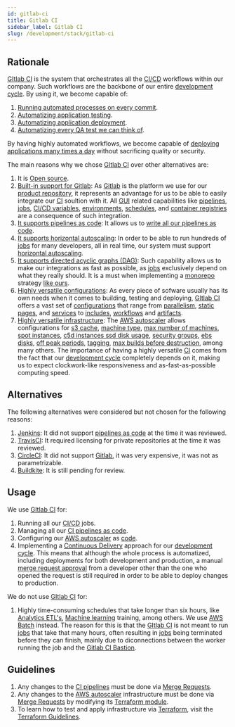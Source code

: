 ```yaml
---
id: gitlab-ci
title: Gitlab CI
sidebar_label: Gitlab CI
slug: /development/stack/gitlab-ci
---
```


## Rationale

[GItlab CI](https://docs.gitlab.com/ee/ci/)
is the system that orchestrates all the
[CI/CD](https://docs.gitlab.com/ee/ci/introduction/)
workflows within our company.
Such workflows are the backbone
of our entire
[development cycle](https://about.gitlab.com/stages-devops-lifecycle/).
By using it, we become capable of:

1. [Running automated processes on every commit](https://docs.gitlab.com/ee/ci/pipelines/).
1. [Automatizing application testing](https://gitlab.com/fluidattacks/product/-/blob/ee58e7a78990ef77ca032e4388d0e0bc49533799/integrates/.gitlab-ci.yml#L368).
1. [Automatizing application deployment](https://gitlab.com/fluidattacks/product/-/blob/ee58e7a78990ef77ca032e4388d0e0bc49533799/integrates/.gitlab-ci.yml#L130).
1. [Automatizing every QA test we can think of](https://gitlab.com/fluidattacks/product/-/blob/47d00a5ace02160becc82de533710f1155080b6d/.gitlab-ci.yml#L141).

By having highly automated workflows,
we become capable of
[deploying applications many times a day](https://gitlab.com/fluidattacks/product/-/commits/master)
without sacrificing quality or security.

The main reasons why we chose
[GItlab CI](https://docs.gitlab.com/ee/ci/)
over other alternatives are:

1. It is [Open source](https://opensource.com/resources/what-open-source).
1. [Built-in support for Gitlab](/development/stack/gitlab):
    As [Gitlab](/development/stack/gitlab)
    is the platform we use
    for our [product repository](https://gitlab.com/fluidattacks/product),
    it represents an advantage for us
    to be able to easily integrate
    our [CI](https://docs.gitlab.com/ee/ci/) soultion with it.
    All [GUI](https://en.wikipedia.org/wiki/Graphical_user_interface)
    related capabilities like
    [pipelines](https://docs.gitlab.com/ee/ci/pipelines/),
    [jobs](https://docs.gitlab.com/ee/ci/jobs/),
    [CI/CD variables](https://docs.gitlab.com/ee/ci/variables/README.html),
    [environments](https://docs.gitlab.com/ee/ci/environments/),
    [schedules](https://docs.gitlab.com/ee/ci/pipelines/schedules.html),
    and
    [container registries](https://docs.gitlab.com/ee/user/packages/)
    are a consequence of such integration.
1. [It supports pipelines as code](https://about.gitlab.com/topics/ci-cd/pipeline-as-code/):
    It allows us to
    [write all our pipelines as code](https://gitlab.com/fluidattacks/product/-/blob/ee58e7a78990ef77ca032e4388d0e0bc49533799/.gitlab-ci.yml).
1. [It supports horizontal autoscaling](https://docs.gitlab.com/runner/configuration/runner_autoscale_aws/):
    In order to be able to run
    hundreds of [jobs](https://docs.gitlab.com/ee/ci/jobs/)
    for many developers,
    all in real time,
    our system must support
    [horizontal autoscaling](https://www.section.io/blog/scaling-horizontally-vs-vertically/).
1. [It supports directed acyclic graphs (DAG)](https://docs.gitlab.com/ee/ci/directed_acyclic_graph/):
    Such capability allows us to make
    our integrations as fast as possible,
    as [jobs](https://docs.gitlab.com/ee/ci/jobs/)
    exclusively depend on what they really should.
    It is a must when implementing a [monorepo](https://en.wikipedia.org/wiki/Monorepo)
    strategy [like ours](https://gitlab.com/fluidattacks/product).
1. [Highly versatile configurations](https://docs.gitlab.com/ee/ci/yaml/):
    As every piece of sofware
    usually has its own needs
    when it comes to
    building, testing and deploying,
    [GItlab CI](https://docs.gitlab.com/ee/ci/)
    offers a vast set of
    [configurations](https://docs.gitlab.com/ee/ci/yaml/)
    that range from
    [parallelism](https://docs.gitlab.com/ee/ci/yaml/#parallel),
    [static pages](https://docs.gitlab.com/ee/ci/yaml/#pages),
    and [services](https://docs.gitlab.com/ee/ci/yaml/#services)
    to
    [includes](https://docs.gitlab.com/ee/ci/yaml/#include),
    [workflows](https://docs.gitlab.com/ee/ci/yaml/#workflow)
    and [artifacts](https://docs.gitlab.com/ee/ci/yaml/#artifacts).
1. [Highly versatile infrastructure](https://docs.gitlab.com/runner/configuration/advanced-configuration.html):
    The [AWS autoscaler](https://docs.gitlab.com/runner/configuration/runner_autoscale_aws/)
    allows configurations for
    [s3 cache](https://docs.gitlab.com/runner/configuration/runner_autoscale_aws/#the-runnerscache-section),
    [machine type](https://aws.amazon.com/ec2/instance-types/),
    [max number of machines](https://docs.gitlab.com/runner/configuration/runner_autoscale_aws/#the-global-section),
    [spot instances](https://docs.gitlab.com/runner/configuration/runner_autoscale_aws/#cutting-down-costs-with-amazon-ec2-spot-instances),
    [c5d instances ssd disk usage](https://gitlab.com/fluidattacks/product/-/blob/ee58e7a78990ef77ca032e4388d0e0bc49533799/makes/applications/makes/ci/src/config.toml#L56),
    [security groups](https://gitlab.com/fluidattacks/product/-/blob/ee58e7a78990ef77ca032e4388d0e0bc49533799/makes/applications/makes/ci/src/config.toml#L115),
    [ebs disks](https://gitlab.com/fluidattacks/product/-/blob/ee58e7a78990ef77ca032e4388d0e0bc49533799/makes/applications/makes/ci/src/config.toml#L118),
    [off peak periods](https://gitlab.com/fluidattacks/product/-/blob/ee58e7a78990ef77ca032e4388d0e0bc49533799/makes/applications/makes/ci/src/config.toml#L121),
    [tagging](https://gitlab.com/fluidattacks/product/-/blob/ee58e7a78990ef77ca032e4388d0e0bc49533799/makes/applications/makes/ci/src/config.toml#L232),
    [max builds before destruction](https://gitlab.com/fluidattacks/product/-/blob/ee58e7a78990ef77ca032e4388d0e0bc49533799/makes/applications/makes/ci/src/config.toml#L223),
    among many others.
    The importance of having
    a highly versatile [CI](https://docs.gitlab.com/ee/ci/)
    comes from the fact
    that our
    [development cycle](https://about.gitlab.com/stages-devops-lifecycle/)
    completely depends on it,
    making us to expect
    clockwork-like responsiveness
    and as-fast-as-possible
    computing speed.

## Alternatives

The following alternatives were considered
but not chosen for the following reasons:

1. [Jenkins](https://www.jenkins.io/):
    It did not support
    [pipelines as code](https://about.gitlab.com/topics/ci-cd/pipeline-as-code/)
    at the time it was reviewed.
1. [TravisCI](https://travis-ci.com/):
    It required licensing
    for private repositories
    at the time it was reviewed.
1. [CircleCI](https://circleci.com/):
    It did not support
    [Gitlab](/development/stack/gitlab),
    it was very expensive,
    it was not as parametrizable.
1. [Buildkite](https://buildkite.com/):
    It is still pending for review.

## Usage

We use [GItlab CI](https://docs.gitlab.com/ee/ci/) for:

1. Running all our
    [CI/CD](https://docs.gitlab.com/ee/ci/introduction/) jobs.
1. Managing all our
    [CI pipelines as code](https://gitlab.com/fluidattacks/product/-/blob/47d00a5ace02160becc82de533710f1155080b6d/.gitlab-ci.yml).
1. Configuring our
    [AWS autoscaler](https://docs.gitlab.com/runner/configuration/runner_autoscale_aws/)
    as
    [code](https://gitlab.com/fluidattacks/product/-/tree/47d00a5ace02160becc82de533710f1155080b6d/makes/applications/makes/ci/src).
1. Implementing a
    [Continuous Delivery](https://semaphoreci.com/blog/2017/07/27/what-is-the-difference-between-continuous-integration-continuous-deployment-and-continuous-delivery.html)
    approach for our
    [development cycle](https://about.gitlab.com/stages-devops-lifecycle/).
    This means that although the whole process is automatized,
    including deployments
    for both development and production,
    a manual [merge request approval](https://docs.gitlab.com/ee/user/project/merge_requests/approvals/)
    from a developer other than the one
    who opened the request
    is still required in order to
    be able to deploy changes to production.

We do not use [GItlab CI](https://docs.gitlab.com/ee/ci/) for:

1. Highly time-consuming schedules
    that take longer than six hours,
    like
    [Analytics ETL's](https://en.wikipedia.org/wiki/Extract,_transform,_load),
    [Machine learning](https://en.wikipedia.org/wiki/Machine_learning) training,
    among others.
    We use [AWS Batch](https://aws.amazon.com/batch/) instead.
    The reason for this is that the
    [GItlab CI](https://docs.gitlab.com/ee/ci/)
    is not meant to run
    [jobs](https://docs.gitlab.com/ee/ci/jobs/)
    that take that many hours,
    often resulting in
    [jobs](https://docs.gitlab.com/ee/ci/jobs/)
    being terminated
    before they can finish,
    mainly due to diconnections between the
    worker running the job and the
    [Gitlab CI Bastion](https://docs.gitlab.com/runner/configuration/autoscale.html).

## Guidelines

1. Any changes to the
    [CI pipelines](https://gitlab.com/fluidattacks/product/-/blob/47d00a5ace02160becc82de533710f1155080b6d/.gitlab-ci.yml)
    must be done via
    [Merge Requests](https://docs.gitlab.com/ee/user/project/merge_requests/).
1. Any changes to the
    [AWS autoscaler](https://docs.gitlab.com/runner/configuration/runner_autoscale_aws/)
    infrastructure must be done via
    [Merge Requests](https://docs.gitlab.com/ee/user/project/merge_requests/)
    by modifying its
    [Terraform module](https://gitlab.com/fluidattacks/product/-/tree/47d00a5ace02160becc82de533710f1155080b6d/makes/applications/makes/ci/src/terraform).
1. To learn how to test and apply infrastructure
    via [Terraform](/development/stack/terraform),
    visit the
    [Terraform Guidelines](/development/stack/terraform#guidelines).
